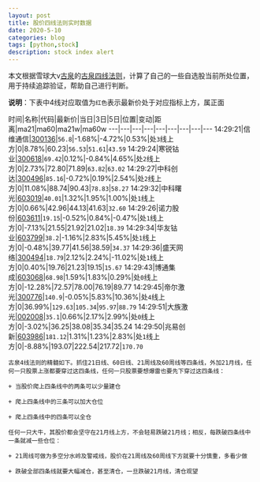 ```yaml
---
layout: post
title: 股价四线法则实时数据
date: 2020-5-10
categories: blog
tags: [python,stock]
description: stock index alert
---
```



本文根据雪球大v[古泉](https://xueqiu.com/u/7148646888)的[古泉四线法则](https://xueqiu.com/7148646888/130498192)，计算了自己的一些自选股当前所处位置，用于持续追踪验证，帮助自己进行判断。

**说明**：下表中4线对应取值为`红色`表示最新价处于对应指标上方，属正面

时间|名称|代码|最新价|当日|3日|5日|位置|变动|距离|ma21|ma60|ma21w|ma60w
---|---|---|---|---|---|---|---|---
14:29:21|信维通信|[300136](https://xueqiu.com/S/SZ300136)|`56.8`|-1.68%|-4.72%|0.53%|处`3`线上方|0|8.78%|60.23|`56.53`|`51.61`|`43.59`
14:29:24|寒锐钴业|[300618](https://xueqiu.com/S/SZ300618)|`69.42`|0.12%|-0.84%|4.65%|处`2`线上方|0|2.73%|72.80|71.89|`63.82`|`63.02`
14:29:27|中科创达|[300496](https://xueqiu.com/S/SZ300496)|`85.16`|-0.72%|0.19%|2.54%|处`2`线上方|0|11.08%|88.74|90.43|`78.83`|`58.27`
14:29:32|中科曙光|[603019](https://xueqiu.com/S/SH603019)|`40.01`|1.32%|1.95%|1.00%|处`1`线上方|0|0.66%|42.96|44.13|41.63|`32.60`
14:29:26|诺力股份|[603611](https://xueqiu.com/S/SH603611)|`19.15`|-0.52%|0.84%|-0.47%|处`1`线上方|0|-7.13%|21.55|21.92|21.02|`18.39`
14:29:34|华友钴业|[603799](https://xueqiu.com/S/SH603799)|`38.2`|-1.16%|2.83%|5.45%|处`1`线上方|0|-0.48%|39.77|41.56|38.59|`34.37`
14:29:36|盛天网络|[300494](https://xueqiu.com/S/SZ300494)|`18.79`|2.12%|2.24%|-11.02%|处`1`线上方|0|0.40%|19.76|21.23|19.15|`15.67`
14:29:43|博通集成|[603068](https://xueqiu.com/S/SH603068)|`68.98`|1.59%|1.83%|0.29%|处`0`线上方|0|-12.28%|72.57|78.00|76.19|89.77
14:29:45|帝尔激光|[300776](https://xueqiu.com/S/SZ300776)|`140.9`|-0.05%|5.83%|10.36%|处`4`线上方|0|36.99%|`129.63`|`105.34`|`95.97`|`88.79`
14:29:51|大族激光|[002008](https://xueqiu.com/S/SZ002008)|`35.1`|0.66%|2.17%|2.99%|处`0`线上方|0|-3.02%|36.25|38.08|35.34|35.24
14:29:50|兆易创新|[603986](https://xueqiu.com/S/SH603986)|`181.12`|1.31%|1.23%|2.83%|处`1`线上方|0|-8.88%|193.07|222.54|217.72|`170.70`

```
古泉4线法则的精髓如下。抓住21日线、60日线、21周线及60周线等四条线，外加21月线，任何一只股票上涨都要穿过这四条线，任何一只股票要想爆雷也要先下穿过这四条线：

+ 当股价爬上四条线中的两条可以少量建仓

+ 爬上四条线中的三条可以加大仓位

+ 爬上四条线中的四条可以全仓

任何一只大牛，其股价都会坚守在21月线上方，不会轻易跌破21月线；相反，每跌破四条线中一条就减一些仓位：

+ 21周线可做为多空分水岭及警戒线，股价在21周线及60周线下方就要十分慎重，多看少做

+ 跌破全部四条线就要大幅减仓，甚至清仓，一旦跌破21月线，清仓观望
```